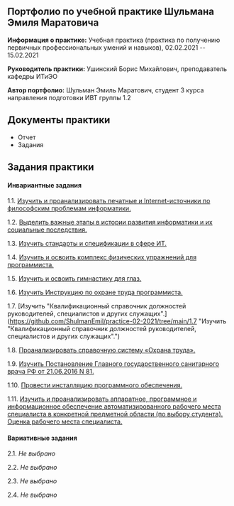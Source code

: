 ## Портфолио по учебной практике Шульмана Эмиля Маратовича

**Информация о практике:** Учебная практика (практика по получению первичных профессиональных умений и навыков), 02.02.2021 -- 15.02.2021

**Руководитель практики:** Ушинский Борис Михайлович, преподаватель кафедры ИТиЭО

**Автор портфолио:** Шульман Эмиль Маратович, студент 3 курса направления подготовки ИВТ группы 1.2

## Документы практики

- Отчет
- Задания

## Задания практики

#### Инвариантные задания

1.1. [Изучить и проанализировать печатные и Internet-источники по философским проблемам информатики.](https://github.com/ShulmanEmil/practice-02-2021/tree/main/1.1 "Изучить и проанализировать печатные и Internet-источники по философским проблемам информатики.")

1.2. [Выделить важные этапы в истории развития информатики и их социальные последствия.](https://github.com/ShulmanEmil/practice-02-2021/tree/main/1.2 "Выделить важные этапы в истории развития информатики и их социальные последствия.")

1.3. [Изучить стандарты и спецификации в сфере ИТ.](https://github.com/ShulmanEmil/practice-02-2021/tree/main/1.3 "Изучить стандарты и спецификации в сфере ИТ.")

1.4. [Изучить и освоить комплекс физических упражнений для программиста.](https://github.com/ShulmanEmil/practice-02-2021/tree/main/1.4 "Изучить и освоить комплекс физических упражнений для программиста.")

1.5. [Изучить и освоить гимнастику для глаз.](https://github.com/ShulmanEmil/practice-02-2021/tree/main/1.5 "Изучить и освоить гимнастику для глаз.")

1.6. [Изучить Инструкцию по охране труда программиста.](https://github.com/ShulmanEmil/practice-02-2021/tree/main/1.6 "Изучить Инструкцию по охране труда программиста.")

1.7. [Изучить "Квалификационный справочник должностей руководителей, специалистов и других служащих".](https://github.com/ShulmanEmil/practice-02-2021/tree/main/1.7 "Изучить "Квалификационный справочник должностей руководителей, специалистов и других служащих".")

1.8. [Проанализировать справочную систему «Охрана труда».](https://github.com/ShulmanEmil/practice-02-2021/tree/main/1.8 "Проанализировать справочную систему «Охрана труда».")

1.9. [Изучить Постановление Главного государственного санитарного врача РФ от 21.06.2016 N 81.](https://github.com/ShulmanEmil/practice-02-2021/tree/main/1.9 "Изучить Постановление Главного государственного санитарного врача РФ от 21.06.2016 N 81.")

1.10. [Провести инсталляцию программного обеспечения.](https://github.com/ShulmanEmil/practice-02-2021/tree/main/1.10 "Провести инсталляцию программного обеспечения.")

1.11. [Изучить и проанализировать аппаратное, программное и информационное обеспечение автоматизированного рабочего места специалиста в конкретной предметной области (по выбору студента). Оценка рабочего места специалиста.](https://github.com/ShulmanEmil/practice-02-2021/tree/main/1.11 "Изучить и проанализировать аппаратное, программное и информационное обеспечение автоматизированного рабочего места специалиста в конкретной предметной области (по выбору студента).")

#### Вариативные задания
2.1. *Не выбрано*

2.2. *Не выбрано*

2.3. *Не выбрано*

2.4. *Не выбрано*
